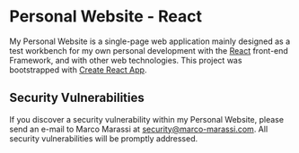 # Personal Website - React

My Personal Website is a single-page web application mainly designed as a test workbench for my own personal development with the [React](https://angular.io/) front-end Framework, and with other web technologies.
This project was bootstrapped with [Create React App](https://github.com/facebookincubator/create-react-app).

## Security Vulnerabilities

If you discover a security vulnerability within my Personal Website, please send an e-mail to Marco Marassi at security@marco-marassi.com. All security vulnerabilities will be promptly addressed.
